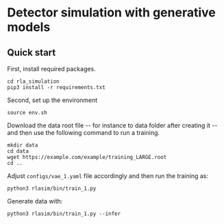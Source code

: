 

# Detector simulation with generative models

## Quick start
First, install required packages.
```shell
cd rla_simulation
pip3 install -r requirements.txt
```

Second, set up the environment
```shell
source env.sh
```

Download the data root file -- for instance to data folder after creating it
-- and then use the following command to run a training.
```shell
mkdir data
cd data
wget https://example.com/example/training_LARGE.root
cd ..
```

Adjust `configs/vae_1.yaml` file accordingly and then run the training as:
```shell
python3 rlasim/bin/train_1.py
```

Generate data with:
```shell
python3 rlasim/bin/train_1.py --infer
```